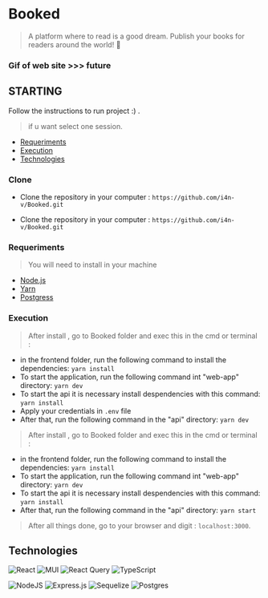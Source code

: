 # Booked


> A platform where to read is a good dream. Publish your books for readers around the world! 📘

### Gif of web site >>> future

## STARTING

Follow the instructions to run project :)
.

> if u want select one session.

- [Requeriments](#Requeriments)
- [Execution](#Execution)
- [Technologies](#Technologies)

### Clone

- Clone the repository in your computer : `https://github.com/i4n-v/Booked.git`

- Clone the repository in your computer : `https://github.com/i4n-v/Booked.git`

### Requeriments

> You will need to install in your machine

- [Node.js](https://nodejs.org/en/)
- [Yarn](https://yarnpkg.com/)
- [Postgress](https://www.postgresql.org/)

### Execution

> After install , go to Booked folder and exec this in the cmd or terminal :

- in the frontend folder, run the following command to install the dependencies: `yarn install`
- To start the application, run the following command int "web-app" directory: `yarn dev`
- To start the api it is necessary install despendencies with this command: `yarn install`
- Apply your credentials in `.env` file
- After that, run the following command in the "api" directory: `yarn dev`

> After install , go to Booked folder and exec this in the cmd or terminal :

- in the frontend folder, run the following command to install the dependencies: `yarn install`
- To start the application, run the following command int "web-app" directory: `yarn dev`
- To start the api it is necessary install despendencies with this command: `yarn install`
- After that, run the following command in the "api" directory: `yarn start`

> After all things done, go to your browser and digit : `localhost:3000`.

## Technologies

![React](https://img.shields.io/badge/react-%2320232a.svg?style=for-the-badge&logo=react&logoColor=%2361DAFB)
![MUI](https://img.shields.io/badge/MUI-%230081CB.svg?style=for-the-badge&logo=mui&logoColor=white)
![React Query](https://img.shields.io/badge/-React%20Query-FF4154?style=for-the-badge&logo=react%20query&logoColor=white)
![TypeScript](https://img.shields.io/badge/typescript-%23007ACC.svg?style=for-the-badge&logo=typescript&logoColor=white)

![NodeJS](https://img.shields.io/badge/node.js-6DA55F?style=for-the-badge&logo=node.js&logoColor=white)
![Express.js](https://img.shields.io/badge/express.js-%23404d59.svg?style=for-the-badge&logo=express&logoColor=%2361DAFB)
![Sequelize](https://img.shields.io/badge/Sequelize-52B0E7?style=for-the-badge&logo=Sequelize&logoColor=white)
![Postgres](https://img.shields.io/badge/postgres-%23316192.svg?style=for-the-badge&logo=postgresql&logoColor=white)
